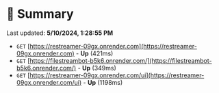 # 📖 Summary
Last updated: **5/10/2024, 1:28:55 PM**

- `GET` [https://restreamer-09gx.onrender.com](https://restreamer-09gx.onrender.com) - **Up** (421ms)
- `GET` [https://filestreambot-b5k6.onrender.com/](https://filestreambot-b5k6.onrender.com/) - **Up** (349ms)
- `GET` [https://restreamer-09gx.onrender.com/ui](https://restreamer-09gx.onrender.com/ui) - **Up** (1198ms)
